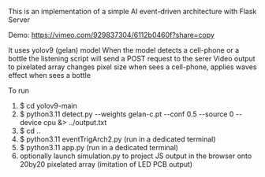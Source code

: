 This is an implementation of a simple AI event-driven architecture with Flask Server 

Demo: https://vimeo.com/929837304/6112b0460f?share=copy 

It uses yolov9 (gelan) model 
When the model detects a cell-phone or a bottle the listening script will send a POST request to the serer
Video output to pixelated array changes pixel size when sees a cell-phone, applies waves effect when sees a bottle

To run 

1. $ cd yolov9-main 
2. $ python3.11 detect.py --weights gelan-c.pt --conf 0.5 --source 0 --device cpu &> ../output.txt
3. $ cd ..
4. $ python3.11 eventTrigArch2.py (run in a dedicated terminal)
5. $ python3.11 app.py (run in a dedicated terminal)
6. optionally launch simulation.py to project JS output in the browser onto 20by20 pixelated array (imitation of LED PCB output)

